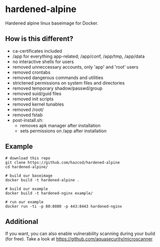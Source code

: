 # hardened-alpine
Hardened alpine linux baseimage for Docker.

## How is this different?
- ca-certificates included
- /app for everything app-related; /app/conf, /app/tmp, /app/data
- no interactive shells for users
- removed unneccessary accounts, only 'app' and 'root' users
- removed crontabs
- removed dangerous commands and utilities
- strictened permissions on system files and directories
- removed temporary shadow/passwd/group
- removed suid/guid files
- removed init scripts
- removed kernel tunables
- removed /root/
- removed fstab
- post-install.sh:
	- removes apk manager after installation
	- sets permissions on /app after installation

## Example
```
# download this repo
git clone https://github.com/hazcod/hardened-alpine
cd hardened-alpine/

# build our baseimage
docker build -t hardened-alpine .

# build our example
docker build -t hardened-nginx example/

# run our example
docker run -ti -p 80:8080 -p 443:8443 hardened-nginx
```

## Additional
If you want, you can also enable vulnerability scanning during your build (for free).
Take a look at https://github.com/aquasecurity/microscanner